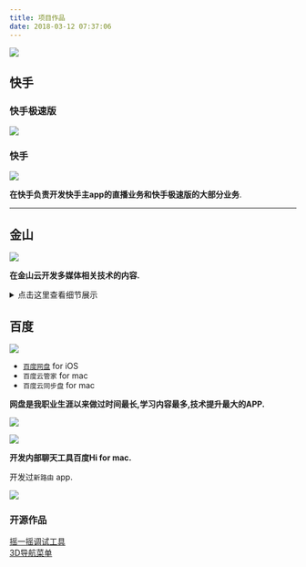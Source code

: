 ```yaml
---
title: 项目作品
date: 2018-03-12 07:37:06
---
```


![](/assets/images/projects/project_cover.png)

## 快手  

### 快手极速版

![](/assets/images/projects/nebula.png)

### 快手

![](/assets/images/projects/kuaishou.png)



**在快手负责开发快手主app的直播业务和快手极速版的大部分业务**.


----

## 金山

![](/assets/images/projects/shortvideo_sdk.png)  


**在金山云开发多媒体相关技术的内容.**

<details>
  <summary>点击这里查看细节展示</summary>
  <p><img src="/assets/images/projects/fireworkmv_app.gif" alt=""> </p>
  <p> </p>
</details>



## 百度

![](/assets/images/projects/BDNetDisk.png)

* [`百度网盘`](https://itunes.apple.com/cn/app/bai-du-wang-pan/id547166701?mt=8) for iOS 
* `百度云管家` for mac
* `百度云同步盘` for mac


**网盘是我职业生涯以来做过时间最长,学习内容最多,技术提升最大的APP.**


![](/assets/images/projects/pan_detail.gif)


![](/assets/images/projects/BaiduHi.gif)


**开发内部聊天工具百度Hi for mac.**


开发过`新路由` app.   

![](/assets/images/projects/newifi.jpg)


### 开源作品

[摇一摇调试工具](https://github.com/sunyazhou13/YZDebugTools)   
[3D导航菜单](https://github.com/sunyazhou13/YZ3DMenu)
